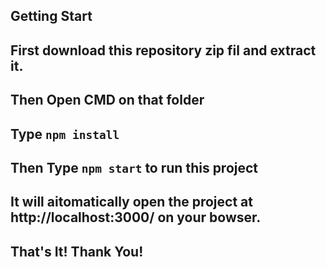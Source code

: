 ## Getting Start

## First download this repository zip fil and extract it.

## Then Open CMD on that folder

## Type `npm install`

## Then Type `npm start` to run this project

## It will aitomatically open the project at http://localhost:3000/ on your bowser.

## That's It! Thank You!
